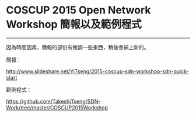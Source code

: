 COSCUP 2015 Open Network Workshop 簡報以及範例程式
====
----

因為時間因素，簡報的部份有微調一些東西，稍後會補上新的。

簡報：

<http://www.slideshare.net/YiTseng/2015-coscup-sdn-workshop-sdn-quick-start>

範例程式：

<https://github.com/TakeshiTseng/SDN-Work/tree/master/COSCUP2015Workshop>


